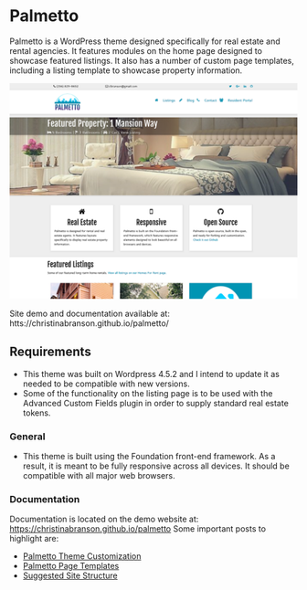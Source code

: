 # Palmetto
Palmetto is a WordPress theme designed specifically for real estate and rental agencies. It features modules on the home page designed to showcase featured listings. It also has a number of custom page templates, including a listing template to showcase property information.

![Palmetto Screenshot](https://raw.githubusercontent.com/christinabranson/palmetto/master/screenshot.png)

Site demo and documentation available at: htts://christinabranson.github.io/palmetto/

## Requirements
* This theme was built on Wordpress 4.5.2 and I intend to update it as needed to be compatible with new versions.
* Some of the functionality on the listing page is to be used with the Advanced Custom Fields plugin in order to supply standard real estate tokens.

### General
* This theme is built using the Foundation front-end framework. As a result, it is meant to be fully responsive across all devices. It should be compatible with all major web browsers.

### Documentation
Documentation is located on the demo website at: https://christinabranson.github.io/palmetto Some important posts to highlight are:
* [Palmetto Theme Customization](http://christinabranson.github.io/palmetto/palmetto-theme-customization/)
* [Palmetto Page Templates](http://christinabranson.github.io/palmetto/palmetto-page-templates/)
* [Suggested Site Structure](http://christinabranson.github.io/palmetto/suggested-page-structure/)

